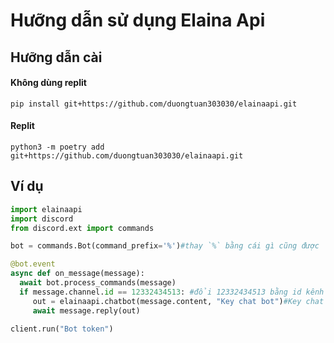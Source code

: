 # Hưỡng dẫn sử dụng Elaina Api
## Hưỡng dẫn cài
#### Không dùng replit
```
pip install git+https://github.com/duongtuan303030/elainaapi.git
```
#### Replit
```
python3 -m poetry add git+https://github.com/duongtuan303030/elainaapi.git
```
## Ví dụ
```python
import elainaapi
import discord
from discord.ext import commands

bot = commands.Bot(command_prefix='%')#thay `%` bằng cái gì cũng được

@bot.event
async def on_message(message):
  await bot.process_commands(message)
  if message.channel.id == 12332434513: #đổi 12332434513 bằng id kênh bạn muốn có chat bot
     out = elainaapi.chatbot(message.content, "Key chat bot")#Key chat bot lấy ở https://discord.gg/ff4FeE9gXc
     await message.reply(out)

client.run("Bot token")
```
